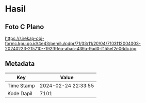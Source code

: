 # Hasil

## Foto C Plano

https://sirekap-obj-formc.kpu.go.id/4e43/pemilu/pdpr/71/03/11/20/04/7103112004003-20240223-215710--192f9fea-abac-439a-9ad0-f155ef2e06dc.jpg


## Metadata

| Key        | Value               |
| ---------- | ------------------- |
| Time Stamp | 2024-02-24 22:33:55 |
| Kode Dapil | 7101                |



